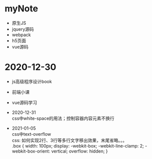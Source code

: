 # myNote

* 原生JS 
* jquery源码
* webpack
* h5页面
* vue源码

# 2020-12-30 
* js高级程序设计book
* 前端小课
* vue源码学习

* 2020-12-31  
css中white-space的用法；控制容器内容元素不换行

* 2021-01-05  
css中text-overflow  
css: 如何实现2行、3行等多行文字移出效果，末尾省略。。。  
.box {
    width: 100px; 
    display: -webkit-box;
    -webkit-line-clamp: 2;
    -webkit-box-orient: vertical;
    overflow: hidden;
}



